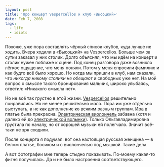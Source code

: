 ```yaml
---
layout: post
title: 'Про концерт Vespercellos и клуб «Высоцкий»'
date: Feb 7, 2008
tags:
  - life
  - idiots
---
```


Похоже, уже пора составлять чёрный список клубов, куда лучше не ходить. Вчера ходили в «Высоцкий» на Vespercellos. Больше чем за сутки заказал у них столик. Долго объяснял, что мы идём на концерт и столик нужен поближе к сцене. Под конец разговора даже возникло лёгкое ощущение, что меня поняли. Потом у меня спросили фамилию и как будто всё было хорошо. Но когда мы пришли в клуб, нам сказали, что *никогда никому столики не обещают* и свободных уже нет. На мой вопрос о смысле такого бронирования мальчик, широко улыбаясь, ответил: «Никакого смысла нет».

Но не всё так грустно в этой жизни. [Vespercellos](http://community.livejournal.com/vespercellos/) решительно понравились. Но не менее решительно мало. Пора им уже отдельно выступать, а не как дополнение ко всяким разным группам. [Ира](http://rishafox.livejournal.com/) в платье была прекрасна. [Электрическая виолончель](http://images.google.com/images?um=1&hl=en&safe=off&client=opera&rls=en&q=electric+cello&btnG=Search+Images) забавна (хотя и далеко ей до [электрической волынки](http://images.google.com/images?um=1&hl=en&safe=off&client=opera&rls=en&q=electric+bagpipes&btnG=Search+Images)). Только Ольгавладимировна грустила по началу, но от хорошей музыки ей полегчало. Значит всё-таки не зря сходили.

После концерта я подумал: вот она настоящая русская женщина — в белом платье, босиком и с виолончелью под мышкой. Такие дела.

А вот фотографии мне теперь стыдно показывать. По-моему какая-то фигня получилась. Да и не было настроения соответствующего.
